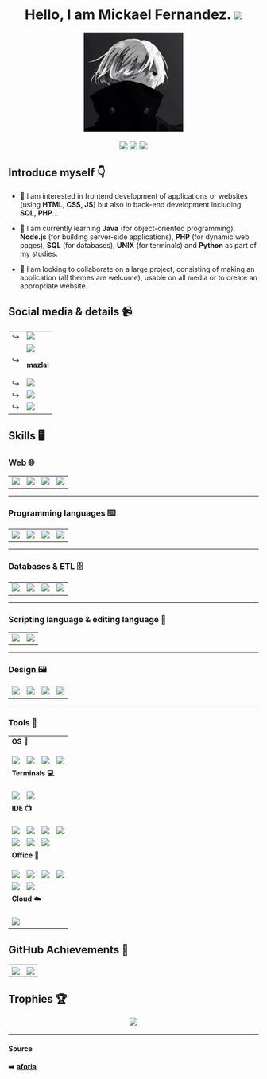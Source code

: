 <div align="center">

# Hello, I am Mickael Fernandez. ![](https://user-images.githubusercontent.com/18350557/176309783-0785949b-9127-417c-8b55-ab5a4333674e.gif)

<img src="./images/Monochrome.jpg" style="width:200px;height:auto;" /><br><br>
<img src="https://img.shields.io/badge/Made%20with-Markdown-1f425f.svg" />
<img src="https://img.shields.io/github/watchers/Mazlai/Mazlai.svg" />
<img src="https://img.shields.io/github/followers/Mazlai.svg?style=social&label=Follow&maxAge=2592000" />

</div>

## Introduce myself 👇

 - 👀 I am interested in frontend development of applications or websites (using <b>HTML, CSS, JS</b>) but also in back-end development including <b>SQL</b>, <b>PHP</b>...

 - 🌱 I am currently learning <b>Java</b> (for object-oriented programming), <b>Node.js</b> (for building server-side applications), <b>PHP</b> (for dynamic web pages), <b>SQL</b> (for databases), <b>UNIX</b> (for terminals) and <b>Python</b> as part of my studies.
 
- 💞️ I am looking to collaborate on a large project, consisting of making an application (all themes are welcome), usable on all media or to create an appropriate website.

## Social media & details 📹

<table>
  <tr>
    <td>↪️</td>
    <td><a href="https://www.instagram.com/mf.mazlai/?hl=fr" > <img src="https://img.shields.io/badge/Instagram-E4405F?style=for-the-badge&logo=instagram&logoColor=white" /> </a></td>
  </tr>
  <tr>
    <td>↪️</td>
    <td><img src="https://img.shields.io/badge/Discord-7289DA?style=for-the-badge&logo=discord&logoColor=white" /><p><b>mazlai</b></p></td>
  </tr>
  <tr>
    <td>↪️</td>
    <td><a href="https://www.linkedin.com/in/mickael-fernandez-mf/"> <img src="https://img.shields.io/badge/LinkedIn-0077B5?style=for-the-badge&logo=linkedin&logoColor=white" /> </a></td>
  </tr>
  <tr>
    <td>↪️</td>
    <td><a href="mailto:mickael.fernandez31300@gmail.com"> <img src="https://img.shields.io/badge/Gmail-D14836?style=for-the-badge&logo=gmail&logoColor=white" /> </a></td>
  </tr>
  <tr>
    <td>↪️</td>
    <td><a href="https://mazlai.github.io/infos-mfernandez/"> <img src="https://img.shields.io/badge/website-000000?style=for-the-badge&logo=About.me&logoColor=white" /> </a></td>
  </tr>
</table>

## Skills 🖥️

### Web 🌐

<table>
  <tr>
    <td><a href="https://github.com/Mazlai/info-mfernandez" ><img src="https://img.shields.io/badge/HTML-239120?style=for-the-badge&logo=html5&logoColor=white" /></a></td>
    <td><a href="https://github.com/Mazlai/info-mfernandez" ><img src="https://img.shields.io/badge/CSS-239120?&style=for-the-badge&logo=css3&logoColor=white" /></a></td>
    <td><a href="https://github.com/Mazlai/info-mfernandez" ><img src="https://img.shields.io/badge/JavaScript-323330?style=for-the-badge&logo=javascript&logoColor=F7DF1E" /></a></td>
    <td><a href="https://github.com/Mazlai/SAE3.01"><img src="https://img.shields.io/badge/PHP-777BB4?style=for-the-badge&logo=php&logoColor=white" /></a></td>
  </tr>
</table>

<hr>

### Programming languages ⌨️

<table>
  <tr>
    <td><a href="https://github.com/Mazlai/SAE2.02"><img src="https://img.shields.io/badge/Python-14354C?style=for-the-badge&logo=python&logoColor=white" /></a></td>
    <td><a href="https://github.com/Mazlai/SAE2.01-2.05"><img src="https://img.shields.io/badge/Java-ED8B00?style=for-the-badge&logo=openjdk&logoColor=white" /></a></td>
    <td><a href="https://github.com/Mazlai/SAE2.02"><img src="https://img.shields.io/badge/C-00599C?style=for-the-badge&logo=c&logoColor=white" /></a></td>
    <td><a href="https://github.com/Mazlai/MazStates"><img src="https://img.shields.io/badge/Node.js-43853D?style=for-the-badge&logo=node.js&logoColor=white" /></a></td>
  </tr>
</table>

<hr>

### Databases & ETL 🗄️

<table>
  <tr>
    <td><a href="https://github.com/Mazlai/SAE2.04"> <img src="https://img.shields.io/badge/Oracle-F80000?style=for-the-badge&logo=Oracle&logoColor=white" /></a></td>
    <td><a href="https://github.com/Mazlai/RSSB"> <img src="https://img.shields.io/badge/mysql-%2300f.svg?style=for-the-badge&logo=mysql&logoColor=white" /></a></td>
    <td><img src="https://img.shields.io/badge/SQLite-07405E?style=for-the-badge&logo=sqlite&logoColor=white" /></td>
    <td><img src="https://img.shields.io/badge/Talend-FF6D70?style=for-the-badge&logo=Talend&logoColor=white" /></td>
  </tr>
</table>

<hr>

### Scripting language & editing language 🧮

<table>
  <tr>
    <td><img src="https://img.shields.io/badge/Shell_Script-121011?style=for-the-badge&logo=gnu-bash&logoColor=white" /></a></td>
    <td><img src="https://img.shields.io/badge/Markdown-000000?style=for-the-badge&logo=markdown&logoColor=white" /></td>
  </tr>
</table>

<hr>

### Design 🖼️

<table>
  <tr>
    <td><img src="https://img.shields.io/badge/Canva-%2300C4CC.svg?&style=for-the-badge&logo=Canva&logoColor=white" /></td>
    <td><img src="https://img.shields.io/badge/Figma-F24E1E?style=for-the-badge&logo=figma&logoColor=white" /></td>
    <td><img src="https://img.shields.io/badge/gimp-5C5543?style=for-the-badge&logo=gimp&logoColor=white" /></td>
    <td><img src="https://img.shields.io/badge/Inkscape-000000?style=for-the-badge&logo=Inkscape&logoColor=white" /></td>
  </tr>
</table>

<hr>

### Tools 🧰

<table>
  <tr>
    <td colspan="4"><strong>OS 📀<br><br></strong></td>
  </tr>
  <tr>
    <td><img src="https://img.shields.io/badge/iOS-000000?style=for-the-badge&logo=ios&logoColor=white" /></td>
    <td><img src="https://img.shields.io/badge/Linux-FCC624?style=for-the-badge&logo=linux&logoColor=black" /></td>
    <td><img src="https://img.shields.io/badge/Ubuntu-E95420?style=for-the-badge&logo=ubuntu&logoColor=white" /></td>
    <td><img src="https://img.shields.io/badge/Windows-0078D6?style=for-the-badge&logo=windows&logoColor=white" /></td>
  </tr>
  <tr>
    <td colspan="4"><strong>Terminals 💻<br><br></strong></td>
  </tr>
  <tr>
    <td><img src="https://img.shields.io/badge/Powershell-2CA5E0?style=for-the-badge&logo=powershell&logoColor=white" /></td>
    <td><img src="https://img.shields.io/badge/GIT-E44C30?style=for-the-badge&logo=git&logoColor=white" /></td>
  </tr>
  <tr>
    <td colspan="5"><strong>IDE 📺<br><br></strong></td>
  </tr>
  <tr>
    <td><img src="https://img.shields.io/badge/replit-667881?style=for-the-badge&logo=replit&logoColor=white" /></td>
    <td><img src="https://img.shields.io/badge/Eclipse-2C2255?style=for-the-badge&logo=eclipse&logoColor=white" /></td>
    <td><img src="https://img.shields.io/badge/IntelliJ_IDEA-000000.svg?style=for-the-badge&logo=intellij-idea&logoColor=white" /></td>
    <td><img src="https://img.shields.io/badge/Visual_Studio_Code-0078D4?style=for-the-badge&logo=visual%20studio%20code&logoColor=white" /></td>
  </tr>
  <tr>
    <td><img src="https://img.shields.io/badge/Notepad++-90E59A.svg?style=for-the-badge&logo=notepad%2B%2B&logoColor=black" /></td>
    <td><img src="https://img.shields.io/badge/PyCharm-000000.svg?&style=for-the-badge&logo=PyCharm&logoColor=white" /></td>
    <td><img src="https://img.shields.io/badge/VIM-%2311AB00.svg?&style=for-the-badge&logo=vim&logoColor=white" /></td>
  </tr>
  <tr>
    <td colspan="4"><strong>Office 📔<br><br></strong></td>
  </tr>
  <tr>
    <td><img src="https://img.shields.io/badge/Google%20Sheets-34A853?style=for-the-badge&logo=google-sheets&logoColor=white" /></td>
    <td><img src="https://img.shields.io/badge/LibreOffice-18A303?style=for-the-badge&logo=LibreOffice&logoColor=white" /></td>
    <td><img src="https://img.shields.io/badge/Microsoft_Excel-217346?style=for-the-badge&logo=microsoft-excel&logoColor=white" /></td>
    <td><img src="https://img.shields.io/badge/Microsoft_PowerPoint-B7472A?style=for-the-badge&logo=microsoft-powerpoint&logoColor=white" /></td>
  </tr>
  <tr>
    <td><img src="https://img.shields.io/badge/Microsoft_SQL_Server-CC2927?style=for-the-badge&logo=microsoft-sql-server&logoColor=white" /></td>
    <td><img src="https://img.shields.io/badge/Microsoft_Word-2B579A?style=for-the-badge&logo=microsoft-word&logoColor=white" /></td>
  </tr>
  <tr>
    <td colspan="4"><strong>Cloud ☁️<br><br></strong></td>
  </tr>
  <tr>
    <td><img src="https://img.shields.io/badge/Heroku-430098?style=for-the-badge&logo=heroku&logoColor=white" /></td>
  </tr>
</table>

## GitHub Achievements 🍃

<div align="center">
  <table>
    <tr>
      <td style="white-space: nowrap;">
        <img align="center" src="https://github-readme-stats.vercel.app/api?username=Mazlai&show_icons=true&include_all_commits=true&theme=radical&hide_border=true" />
      </td>
      <td style="white-space: nowrap;">
        <img align="center" src="https://github-readme-stats.vercel.app/api/top-langs/?username=Mazlai&layout=compact&theme=radical&hide_border=true" />
      </td>
    </tr>
  </table>
</div>

## Trophies 🏆

<div align="center">
  <img src="https://github-profile-trophy.vercel.app/api?username=Mazlai&show_icons=true&include_all_commits=true&theme=radical&hide_border=true" />
</div>

<hr>

#### Source

➡️ <a href="https://www.tumblr.com/aforia?redirect_to=%2Faforia&source=content_warning_wall"><b>aforia</b></a>

<!---
Mazlai/Mazlai is a ✨ special ✨ repository because its `README.md` (this file) appears on your GitHub profile.
You can click the Preview link to take a look at your changes.
--->
